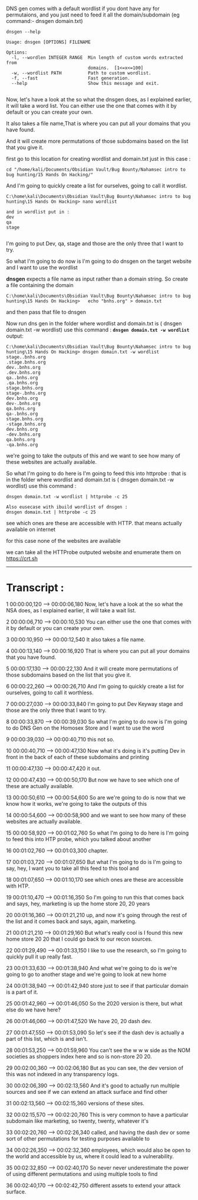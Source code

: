 DNS gen comes with a default wordlist if you dont have any for permutaions, and you just need to feed it all the domain/subdomain  (eg command:-  dnsgen domain.txt)
```
dnsgen --help

Usage: dnsgen [OPTIONS] FILENAME

Options:
  -l, --wordlen INTEGER RANGE  Min length of custom words extracted from
                               domains.  [1<=x<=100]
  -w, --wordlist PATH          Path to custom wordlist.
  -f, --fast                   Fast generation.
  --help                       Show this message and exit.


```


Now, let's have a look at the so what the dnsgen does, as I explained earlier, it will take a word list.
You can either use the one that comes with it by default or you can create your own.

It also takes a file name,That is where you can put all your domains that you have found.

And it will create more permutations of those subdomains based on the list that you give it.

first go to this location for creating wordlist and domain.txt just in this case : 
```
cd "/home/kali/Documents/Obsidian Vault/Bug Bounty/Nahamsec intro to bug hunting/15 Hands On Hacking/"

```


And I'm going to quickly create a list for ourselves, going to call it wordlist.
```
C:\home\kali\Documents\Obsidian Vault\Bug Bounty\Nahamsec intro to bug hunting\15 Hands On Hacking> nano wordlist

and in wordlist put in :
dev
qa
stage


```

I'm going to put Dev, qa, stage and those are the only three that I want to try.


So what I'm going to do now is I'm going to do dnsgen on the target website and I want to use the wordlist

**dnsgen** expects a file name as input rather than a domain string. So create a file containing the domain 
```
C:\home\kali\Documents\Obsidian Vault\Bug Bounty\Nahamsec intro to bug hunting\15 Hands On Hacking>   echo "bnhs.org" > domain.txt

```
and then pass that file to dnsgen


Now run dns gen in the folder where wordlist and domain.txt is ( dnsgen domain.txt -w wordlist) use this command :
**`dnsgen domain.txt -w wordlist`**
output:
```
C:\home\kali\Documents\Obsidian Vault\Bug Bounty\Nahamsec intro to bug hunting\15 Hands On Hacking> dnsgen domain.txt -w wordlist
stage..bnhs.org
.stage.bnhs.org
dev..bnhs.org
.dev.bnhs.org
qa..bnhs.org
.qa.bnhs.org
stage.bnhs.org
stage-.bnhs.org
dev.bnhs.org
dev-.bnhs.org
qa.bnhs.org
qa-.bnhs.org
stage.bnhs.org
-stage.bnhs.org
dev.bnhs.org
-dev.bnhs.org
qa.bnhs.org
-qa.bnhs.org
```

we're going to take the outputs of this
and we want to see how many of these websites are actually available.

So what I'm going to do here is I'm going to feed this into httprobe : that is in the folder where wordlist and domain.txt is ( dnsgen domain.txt -w wordlist) use this command :
```
dnsgen domain.txt -w wordlist | httprobe -c 25

Also eusecase with ibuild wordlist of dnsgen :
dnsgen domain.txt | httprobe -c 25

```
see which ones are these are accessible with HTTP. that means actually available on internet

for this case none of the websites are available

we can take all the HTTProbe outputed website and enumerate them on https://crt.sh


---


# Transcript :

1
00:00:00,120 --> 00:00:06,180
Now, let's have a look at the so what the NSA does, as I explained earlier, it will take a wait list.

2
00:00:06,710 --> 00:00:10,530
You can either use the one that comes with it by default or you can create your own.

3
00:00:10,950 --> 00:00:12,540
It also takes a file name.

4
00:00:13,140 --> 00:00:16,920
That is where you can put all your domains that you have found.

5
00:00:17,130 --> 00:00:22,130
And it will create more permutations of those subdomains based on the list that you give it.

6
00:00:22,260 --> 00:00:26,710
And I'm going to quickly create a list for ourselves, going to call it worthless.

7
00:00:27,030 --> 00:00:33,840
I'm going to put Dev Keyway stage and those are the only three that I want to try.

8
00:00:33,870 --> 00:00:39,030
So what I'm going to do now is I'm going to do DNS Gen on the Homosex Store and I want to use the word

9
00:00:39,030 --> 00:00:40,710
this not so.

10
00:00:40,710 --> 00:00:47,130
Now what it's doing is it's putting Dev in front in the back of each of these subdomains and printing

11
00:00:47,130 --> 00:00:47,420
it out.

12
00:00:47,430 --> 00:00:50,170
But now we have to see which one of these are actually available.

13
00:00:50,610 --> 00:00:54,600
So are we're going to do is now that we know how it works, we're going to take the outputs of this

14
00:00:54,600 --> 00:00:58,900
and we want to see how many of these websites are actually available.

15
00:00:58,920 --> 00:01:02,760
So what I'm going to do here is I'm going to feed this into HTP probe, which you talked about another

16
00:01:02,760 --> 00:01:03,300
chapter.

17
00:01:03,720 --> 00:01:07,650
But what I'm going to do is I'm going to say, hey, I want you to take all this feed to this tool and

18
00:01:07,650 --> 00:01:10,170
see which ones are these are accessible with HTP.

19
00:01:10,470 --> 00:01:16,350
So I'm going to run this that comes back and says, hey, marketing is up the home store 20, 20 years

20
00:01:16,360 --> 00:01:21,210
up, and now it's going through the rest of the list and it comes back and says, again, marketing.

21
00:01:21,210 --> 00:01:29,160
But what's really cool is I found this new home store 20 20 that I could go back to our recon sources.

22
00:01:29,490 --> 00:01:33,150
I like to use the research, so I'm going to quickly pull it up really fast.

23
00:01:33,630 --> 00:01:38,940
And what we're going to do is we're going to go to another stage and we're going to look at new home

24
00:01:38,940 --> 00:01:42,940
store just to see if that particular domain is a part of it.

25
00:01:42,960 --> 00:01:46,050
So the 2020 version is there, but what else do we have here?

26
00:01:46,060 --> 00:01:47,520
We have 20, 20 dash dev.

27
00:01:47,550 --> 00:01:53,090
So let's see if the dash dev is actually a part of this list, which is and isn't.

28
00:01:53,250 --> 00:01:59,960
You can't see the w w w side as the NOM societies as shoppers index here and so is non-store 20 20.

29
00:02:00,360 --> 00:02:06,180
But as you can see, the dev version of this was not indexed in any transparency logs.

30
00:02:06,390 --> 00:02:13,560
And it's good to actually run multiple sources and see if we can extend an attack surface and find other

31
00:02:13,560 --> 00:02:15,360
versions of these sites.

32
00:02:15,570 --> 00:02:20,760
This is very common to have a particular subdomain like marketing, so twenty, twenty, whatever it's

33
00:02:20,760 --> 00:02:26,340
called, and having the dash dev or some sort of other permutations for testing purposes available to

34
00:02:26,350 --> 00:02:32,360
employees, which would also be open to the world and accessible by us, where it could lead to a vulnerability.

35
00:02:32,850 --> 00:02:40,170
So never never underestimate the power of using different permutations and using multiple tools to find

36
00:02:40,170 --> 00:02:42,750
different assets to extend your attack surface.